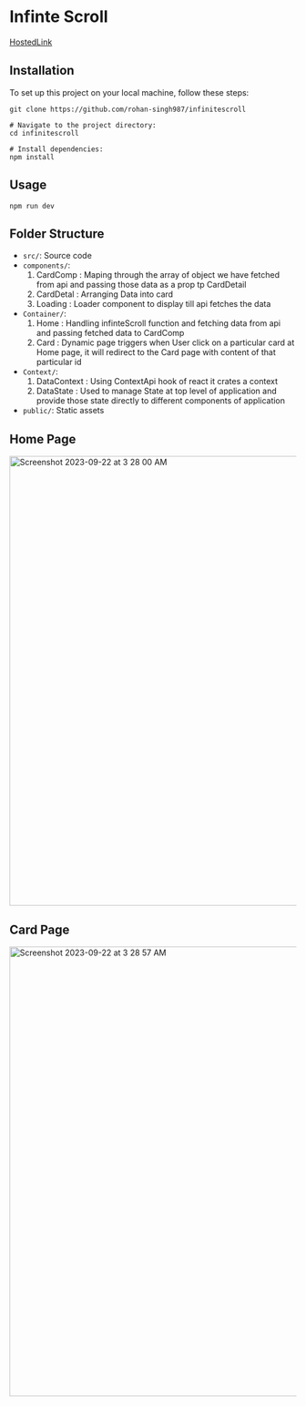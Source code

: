 # Infinte Scroll
[HostedLink](https://infinitescroll-f1afb.web.app)

## Installation
To set up this project on your local machine, follow these steps:

```
git clone https://github.com/rohan-singh987/infinitescroll

# Navigate to the project directory:
cd infinitescroll

# Install dependencies:
npm install
```

## Usage
```
npm run dev
```

## Folder Structure
- `src/`: Source code
- `components/`:
  1. CardComp : Maping through the array of object we have fetched from api and passing those data as a prop tp CardDetail
  2. CardDetal : Arranging Data into card
  3. Loading : Loader component to display till api fetches the data 
- `Container/`:
  1. Home : Handling infinteScroll function and fetching data from api and passing fetched data to CardComp
  2. Card : Dynamic page triggers when User click on a particular card at Home page, it will redirect to the Card page with content of that particular id
- `Context/`:
  1. DataContext : Using ContextApi hook of react it crates a context
  2. DataState : Used to manage State at top level of application and provide those state directly to different components of application
- `public/`: Static assets

## Home Page   
<img width="790" alt="Screenshot 2023-09-22 at 3 28 00 AM" src="https://github.com/rohan-singh987/infinitescroll/assets/76906632/559c3045-fb73-4189-b1f2-267f0e6d66fe">

## Card Page
<img width="790" alt="Screenshot 2023-09-22 at 3 28 57 AM" src="https://github.com/rohan-singh987/infinitescroll/assets/76906632/897f9691-e471-43f3-9c1d-9499a412763e">
